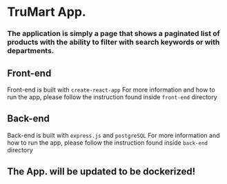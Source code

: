 # TruMart App.

### The application is simply a page that shows a paginated list of products with the ability to filter with search keywords or with departments.

## Front-end
Front-end is built with `create-react-app`
For more information and how to run the app, please follow the instruction found inside `front-end` directory

## Back-end
Back-end is built with `express.js` and `postgreSQL`
For more information and how to run the app, please follow the instruction found inside `back-end` directory

## The App. will be updated to be dockerized!


